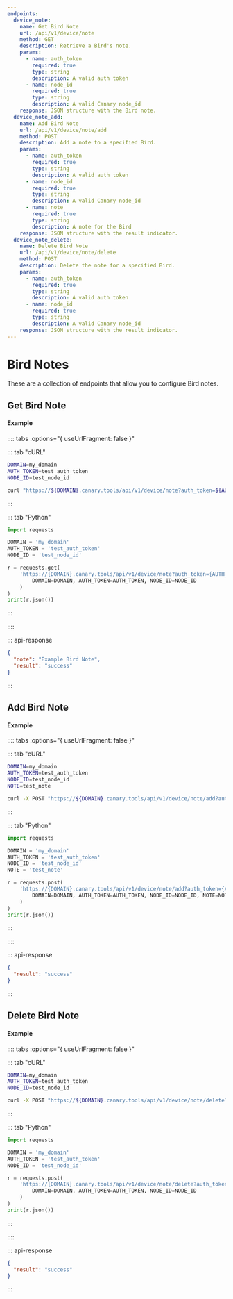```yaml
---
endpoints:
  device_note:
    name: Get Bird Note
    url: /api/v1/device/note
    method: GET
    description: Retrieve a Bird's note.
    params:
      - name: auth_token
        required: true
        type: string
        description: A valid auth token
      - name: node_id
        required: true
        type: string
        description: A valid Canary node_id
    response: JSON structure with the Bird note.
  device_note_add:
    name: Add Bird Note
    url: /api/v1/device/note/add
    method: POST
    description: Add a note to a specified Bird.
    params:
      - name: auth_token
        required: true
        type: string
        description: A valid auth token
      - name: node_id
        required: true
        type: string
        description: A valid Canary node_id
      - name: note
        required: true
        type: string
        description: A note for the Bird
    response: JSON structure with the result indicator.
  device_note_delete:
    name: Delete Bird Note
    url: /api/v1/device/note/delete
    method: POST
    description: Delete the note for a specified Bird.
    params:
      - name: auth_token
        required: true
        type: string
        description: A valid auth token
      - name: node_id
        required: true
        type: string
        description: A valid Canary node_id
    response: JSON structure with the result indicator.
---
```


# Bird Notes

These are a collection of endpoints that allow you to configure Bird notes.

<APIEndpoints :endpoints="$page.frontmatter.endpoints" :path="$page.regularPath"/>

## Get Bird Note

<APIDetails :endpoint="$page.frontmatter.endpoints.device_note"/>

#### Example

:::: tabs :options="{ useUrlFragment: false }"

::: tab "cURL"

``` bash
DOMAIN=my_domain
AUTH_TOKEN=test_auth_token
NODE_ID=test_node_id

curl "https://${DOMAIN}.canary.tools/api/v1/device/note?auth_token=${AUTH_TOKEN}&node_id=${NODE_ID}"
```

:::


::: tab "Python"

``` python
import requests

DOMAIN = 'my_domain'
AUTH_TOKEN = 'test_auth_token'
NODE_ID = 'test_node_id'

r = requests.get(
    'https://{DOMAIN}.canary.tools/api/v1/device/note?auth_token={AUTH_TOKEN}&node_id={NODE_ID}'.format(
        DOMAIN=DOMAIN, AUTH_TOKEN=AUTH_TOKEN, NODE_ID=NODE_ID
    )
)
print(r.json())

```

:::

::::


::: api-response
```json
{
  "note": "Example Bird Note",
  "result": "success"
}
```
:::

## Add Bird Note

<APIDetails :endpoint="$page.frontmatter.endpoints.device_note_add"/>

#### Example

:::: tabs :options="{ useUrlFragment: false }"

::: tab "cURL"

``` bash
DOMAIN=my_domain
AUTH_TOKEN=test_auth_token
NODE_ID=test_node_id
NOTE=test_note

curl -X POST "https://${DOMAIN}.canary.tools/api/v1/device/note/add?auth_token=${AUTH_TOKEN}&node_id=${NODE_ID}&note=${NOTE}"
```

:::


::: tab "Python"

``` python
import requests

DOMAIN = 'my_domain'
AUTH_TOKEN = 'test_auth_token'
NODE_ID = 'test_node_id'
NOTE = 'test_note'

r = requests.post(
    'https://{DOMAIN}.canary.tools/api/v1/device/note/add?auth_token={AUTH_TOKEN}&node_id={NODE_ID}&note={NOTE}'.format(
        DOMAIN=DOMAIN, AUTH_TOKEN=AUTH_TOKEN, NODE_ID=NODE_ID, NOTE=NOTE
    )
)
print(r.json())

```

:::

::::


::: api-response
```json
{
  "result": "success"
}
```
:::

## Delete Bird Note

<APIDetails :endpoint="$page.frontmatter.endpoints.device_note_delete"/>

#### Example

:::: tabs :options="{ useUrlFragment: false }"

::: tab "cURL"

``` bash
DOMAIN=my_domain
AUTH_TOKEN=test_auth_token
NODE_ID=test_node_id

curl -X POST "https://${DOMAIN}.canary.tools/api/v1/device/note/delete?auth_token=${AUTH_TOKEN}&node_id=${NODE_ID}"
```

:::


::: tab "Python"

``` python
import requests

DOMAIN = 'my_domain'
AUTH_TOKEN = 'test_auth_token'
NODE_ID = 'test_node_id'

r = requests.post(
    'https://{DOMAIN}.canary.tools/api/v1/device/note/delete?auth_token={AUTH_TOKEN}&node_id={NODE_ID}'.format(
        DOMAIN=DOMAIN, AUTH_TOKEN=AUTH_TOKEN, NODE_ID=NODE_ID
    )
)
print(r.json())

```

:::

::::


::: api-response
```json
{
  "result": "success"
}
```
:::